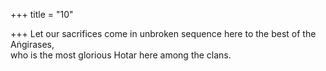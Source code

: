 +++
title = "10"

+++
Let our sacrifices come in unbroken sequence here to the best of the  Aṅgirases,  
who is the most glorious Hotar here among the clans.  